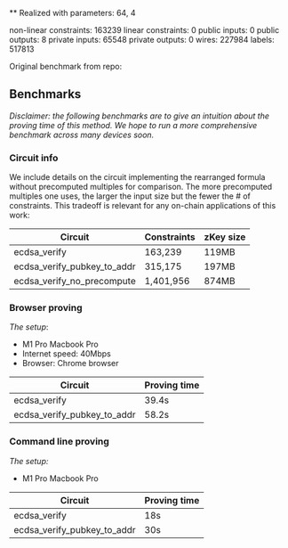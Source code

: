 ** Realized with parameters: 64, 4

non-linear constraints: 163239
linear constraints: 0
public inputs: 0
public outputs: 8
private inputs: 65548
private outputs: 0
wires: 227984
labels: 517813

Original benchmark from repo:

## Benchmarks

_Disclaimer: the following benchmarks are to give an intuition about the proving time of this method. We hope to run a more comprehensive benchmark across many devices soon._

### Circuit info

We include details on the circuit implementing the rearranged formula without precomputed multiples for comparison. The more precomputed multiples one uses, the larger the input size but the fewer the # of constraints. This tradeoff is relevant for any on-chain applications of this work:

| Circuit                     | Constraints | zKey size |
| --------------------------- | ----------- | --------- |
| ecdsa_verify                | 163,239     | 119MB     |
| ecdsa_verify_pubkey_to_addr | 315,175     | 197MB     |
| ecdsa_verify_no_precompute  | 1,401,956   | 874MB     |

### Browser proving

_The setup_:

- M1 Pro Macbook Pro
- Internet speed: 40Mbps
- Browser: Chrome browser

| Circuit                     | Proving time |
| --------------------------- | ------------ |
| ecdsa_verify                | 39.4s        |
| ecdsa_verify_pubkey_to_addr | 58.2s        |

### Command line proving

_The setup:_

- M1 Pro Macbook Pro

| Circuit                     | Proving time |
| --------------------------- | ------------ |
| ecdsa_verify                | 18s          |
| ecdsa_verify_pubkey_to_addr | 30s          |
